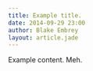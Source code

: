 ```yaml
---
title: Example title.
date: 2014-09-29 23:00
author: Blake Embrey
layout: article.jade
---
```


Example content. Meh.
